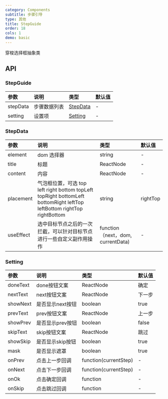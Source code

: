 ```yaml
---
category: Components
subtitle: 步骤引导
type: 其他
title: StepGuide
order: 18
cols: 1
demo: basic
---
```


穿梭选择框抽象类

## API

### StepGuide

| 参数 | 说明 | 类型 | 默认值 |
| :--- | :--- | :--- | :--- |
| stepData |  步骤数据列表 | [StepData](#StepData) | - |
| setting | 设置项  | [Setting](#Setting) | - |

### StepData

| 参数 | 说明 | 类型 | 默认值 |
| :--- | :--- | :--- | :--- |
| element | dom 选择器 | string | - |
| title | 标题 | ReactNode | - |
| content | 内容  | ReactNode | - |
| placement | 气泡框位置，可选 top left right bottom topLeft topRight bottomLeft bottomRight leftTop leftBottom rightTop rightBottom  | string | rightTop |
| useEffect | 选中目标节点之后的一次拦截，可以针对目标节点进行一些自定义副作用操作  | function（next，dom, currentData) | - |

### Setting

| 参数 | 说明 | 类型 | 默认值 |
| :--- | :--- | :--- | :--- |
| doneText |  done按钮文案 | ReactNode | 确定 |
| nextText | next按钮文案  | ReactNode | 下一步 |
| showNext | 是否显示next按钮  | boolean | true |
| prevText | prev按钮文案  | ReactNode | 上一步 |
| showPrev | 是否显示prev按钮  | boolean | false |
| skipText | skip按钮文案  | ReactNode | 跳过 |
| showSkip | 是否显示skip按钮  | boolean | true |
| mask | 是否显示遮罩 | boolean | true |
| onPrev | 点击上一步回调 | function(currentStep) | - |
| onNext | 点击下一步回调  | function(currentStep) | - |
| onOk | 点击确定回调 | function | - |
| onSkip | 点击跳过回调  | function | - |
